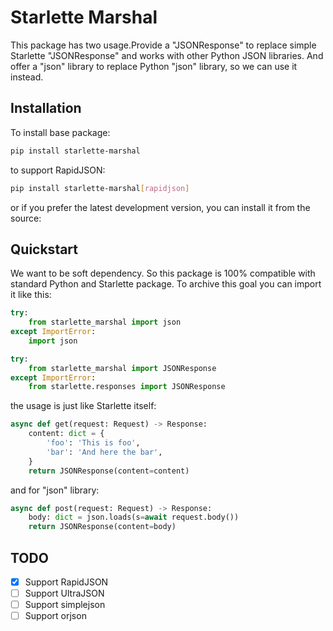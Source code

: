 # Starlette Marshal

This package has two usage.Provide a "JSONResponse" to replace simple Starlette
"JSONResponse" and works with other Python JSON libraries. And offer a "json"
library to replace Python "json" library, so we can use it instead.

## Installation

To install base package:

```bash
pip install starlette-marshal
```

to support RapidJSON:

```bash
pip install starlette-marshal[rapidjson]
```

or if you prefer the latest development version, you can install it from the source:

## Quickstart

We want to be soft dependency. So this package is 100% compatible with standard Python and Starlette package. To archive
this goal you can import it like this:

```python
try:
    from starlette_marshal import json
except ImportError:
    import json

try:
    from starlette_marshal import JSONResponse
except ImportError:
    from starlette.responses import JSONResponse

```

the usage is just like Starlette itself:

```python
async def get(request: Request) -> Response:
    content: dict = {
        'foo': 'This is foo',
        'bar': 'And here the bar',
    }
    return JSONResponse(content=content)
```

and for "json" library:

```python
async def post(request: Request) -> Response:
    body: dict = json.loads(s=await request.body())
    return JSONResponse(content=body)
```

## TODO

- [x] Support RapidJSON
- [ ] Support UltraJSON
- [ ] Support simplejson
- [ ] Support orjson
